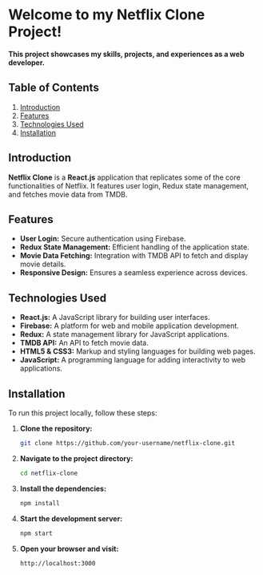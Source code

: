 # Welcome to my Netflix Clone Project!

**This project showcases my skills, projects, and experiences as a web developer.**

## Table of Contents
1. [Introduction](#introduction)
2. [Features](#features)
3. [Technologies Used](#technologies-used)
4. [Installation](#installation)


## Introduction
**Netflix Clone** is a **React.js** application that replicates some of the core functionalities of Netflix. It features user login, Redux state management, and fetches movie data from TMDB.

## Features
- **User Login:** Secure authentication using Firebase.
- **Redux State Management:** Efficient handling of the application state.
- **Movie Data Fetching:** Integration with TMDB API to fetch and display movie details.
- **Responsive Design:** Ensures a seamless experience across devices.

## Technologies Used
- **React.js:** A JavaScript library for building user interfaces.
- **Firebase:** A platform for web and mobile application development.
- **Redux:** A state management library for JavaScript applications.
- **TMDB API:** An API to fetch movie data.
- **HTML5 & CSS3:** Markup and styling languages for building web pages.
- **JavaScript:** A programming language for adding interactivity to web applications.

## Installation
To run this project locally, follow these steps:
1. **Clone the repository:**
    ```sh
    git clone https://github.com/your-username/netflix-clone.git
    ```
2. **Navigate to the project directory:**
    ```sh
    cd netflix-clone
    ```
3. **Install the dependencies:**
    ```sh
    npm install
    ```
4. **Start the development server:**
    ```sh
    npm start
    ```
5. **Open your browser and visit:**
    ```sh
    http://localhost:3000
    ```

